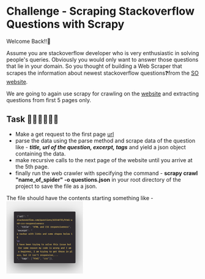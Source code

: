 # Challenge - Scraping Stackoverflow Questions with Scrapy
Welcome Back!!👋

Assume you are stackoverflow developer who is very enthusiastic in solving people's queries. Obviously you would only want to answer those questions that lie in your domain. So you thought of building a Web Scraper that scrapes the information about newest stackoverflow questions❓from the <a href="https://stackoverflow.com/questions?tab=newest&page=1">SO website</a>.

We are going to again use scrapy for crawling on the <a href="https://stackoverflow.com/questions?tab=newest&page=1">website</a> and extracting questions from first 5 pages only.


## Task 👨🏻‍💻👩🏻‍💻
- Make a get request to the first page <a href="https://stackoverflow.com/questions?tab=newest&page=1">url</a>
- parse the data using the parse method and scrape data of the question like - ***title, url of the question,  excerpt, tags*** and yield a json object containing the data.
- make recursive calls to the next page of the website until you arrive at the 5th page.
- finally run the web crawler with specifying the command - **scrapy crawl "name_of_spider" -o questions.json** in your root directory of the project to save the file as a json.

The file should have the contents starting something like - 
<br>
<img width="200px" src="./ss.png">


#


